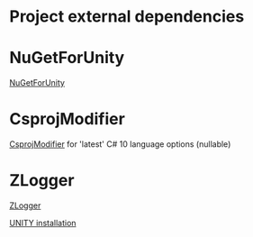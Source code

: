 # Project external dependencies

# NuGetForUnity

[NuGetForUnity](https://github.com/GlitchEnzo/NuGetForUnity)

# CsprojModifier

[CsprojModifier](https://github.com/Cysharp/CsprojModifier) for 'latest' C# 10 language options (nullable)

# ZLogger

[ZLogger](https://github.com/Cysharp/ZLogger)

[UNITY installation](https://github.com/Cysharp/ZLogger?tab=readme-ov-file#unity)
